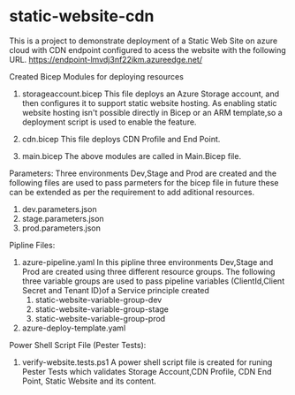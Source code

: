 # static-website-cdn

This is a project to demonstrate deployment of a Static Web Site on azure cloud with CDN endpoint configured to acess the website with the following URL.
https://endpoint-lmvdj3nf22ikm.azureedge.net/

Created Bicep Modules for deploying resources
1. storageaccount.bicep
    This file deploys an Azure Storage account, and then configures it to support static website hosting.
    As enabling static website hosting isn't possible directly in Bicep or an ARM template,so a deployment script is used to enable the feature.

2. cdn.bicep 
   This file deploys CDN Profile and End Point.
3. main.bicep
   The above modules are called in Main.Bicep file.

Parameters:
Three environments Dev,Stage and Prod are created and the following files are used to pass parmeters  for the bicep file in future these can be extended as per the requirement to add aditional resources.
 1. dev.parameters.json
 2. stage.parameters.json
 3. prod.parameters.json


 Pipline Files:
 1. azure-pipeline.yaml
    In this pipline three environments Dev,Stage and Prod are created using three different resource groups.
    The following three variable groups are used to pass pipeline variables (ClientId,Client Secret and Tenant ID)of a Service principle created 
     1. static-website-variable-group-dev
     2. static-website-variable-group-stage
     3. static-website-variable-group-prod 
 2. azure-deploy-template.yaml

 Power Shell Script File (Pester Tests):
 1. verify-website.tests.ps1 
    A power shell script file is created for runing Pester Tests which validates Storage Account,CDN Profile, CDN End Point, Static Website and its content.
